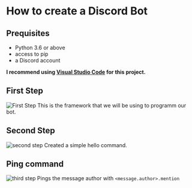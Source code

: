 # How to create a Discord Bot

## Prequisites
+ Python 3.6 or above
+ access to pip
+ a Discord account

**I recommend using [Visual Studio Code](https://code.visualstudio.com/) for this project.**
## First Step

![First Step](https://user-images.githubusercontent.com/71967547/134768341-4c51025f-73df-4fd7-a9dc-a0607e9c82f6.png)
This is the framework that we will be using to programm our bot.
## Second Step
![second step](https://user-images.githubusercontent.com/71967547/134768629-ce0dc4c3-ecf4-4524-93d2-556b5e3f9532.png)
Created a simple hello command.
## Ping command
![third step](https://user-images.githubusercontent.com/71967547/134768996-77d2f7e6-c21e-4b38-bfb4-bca4b78c850d.png)
Pings the message author with `<message.author>.mention`
